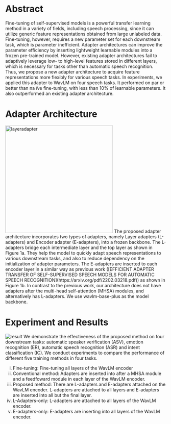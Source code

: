 <!-- # Introduction
This repository contains a version of WavLM that can be trained using adapters.
Adapters are lightweight modules that can be inserted into some intermediate layers of a frozen pre-trained model. We proposed a novel adapter architecture for multiple speech processing tasks. The proposed adapter architecture produces effective features for downstream tasks to use a weighted sum of outputs of intermediate layers of the WavLM encoder. -->
# Abstract
Fine-tuning of self-supervised models is a powerful transfer learning method in a variety of fields, including speech processing, since it can utilize generic feature representations obtained from large unlabeled data. Fine-tuning, however, requires a new parameter set for each downstream task, which is parameter inefficient. Adapter architectures can improve the parameter efficiency by inserting lightweight learnable modules into a frozen pre-trained model. However, existing adapter architectures fail to adaptively leverage low- to high-level features stored in different layers, which is necessary for tasks other than automatic speech recognition. Thus, we propose a new adapter architecture to acquire feature representations more flexibly for various speech tasks. In experiments, we applied this adapter to WavLM on four speech tasks. It performed on par or better than na ̈ıve fine-tuning, with less than 10% of learnable parameters. It also outperformed an existing adapter architecture.

# Adapter Architecture
<img width="337" alt="layeradapter" src="https://user-images.githubusercontent.com/48460458/189790212-b1863b1a-c985-4e1f-86a4-363cd9f31ffc.png">
<!-- ![layeradapter5](https://user-images.githubusercontent.com/48460458/189691649-a3fd4264-3de6-4e61-abe5-3c60a67b07ac.png) -->
The proposed adapter architecture incorporates two types of adapters, namely Layer adapters (L-adapters) and Encoder adapter (E-adapters), into a frozen backbone. The L-adapters bridge each intermediate layer and the top layer as shown in Figure 1a. They help the model to quickly adapt speech representations to various downstream tasks, and also to reduce dependency on the initialization of adapter parameters. The E-adapters are inserted to each encoder layer in a similar way as previous work ([EFFICIENT ADAPTER TRANSFER OF SELF-SUPERVISED SPEECH MODELS FOR AUTOMATIC SPEECH RECOGNITION](https://arxiv.org/pdf/2202.03218.pdf)) as shown in Figure 1b. In contrast to the previous work, our architecture does not have adapters after the multi-head self-attention (MHSA) modules, and alternatively has L-adapters.
We use wavlm-base-plus as the model backbone.

# Experiment and Results
![result](https://user-images.githubusercontent.com/48460458/189800739-e711e953-9095-45d6-bdec-f509581965bb.png)
We demonstrate the effectiveness of the proposed method on
four downstream tasks: automatic speaker verification (ASV), emotion recognition (ER), automatic speech recognition (ASR) and intent classification (IC). 
We conduct experiments to compare the performance of different five training methods in four tasks.
<ol type=i>
    <li>Fine-tuning: Fine-tuning all layers of the WavLM encoder
    <li>Conventional method: Adapters are inserted into after a MHSA module and a feedfoward module in each layer of the WavLM encoder.
    <li>Proposed method: There are L-adapters and E-adapters attached on the WavLM encoder. L-adapters are attached to all layers and E-adapters are inserted into all but the final layer.
    <li> L-Adapters-only: L-adapters are attached to all layers of the WavLM encoder.
    <li> E-adapters-only: E-adapters are inserting into all layers of the WavLM encoder.
</ol>
